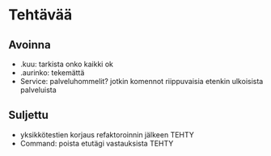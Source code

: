 # Tehtävää

## Avoinna
- .kuu: tarkista onko kaikki ok
- .aurinko: tekemättä
- Service: palveluhommelit? jotkin komennot riippuvaisia etenkin ulkoisista palveluista

## Suljettu
- yksikkötestien korjaus refaktoroinnin jälkeen TEHTY
- Command: poista etutägi vastauksista TEHTY
